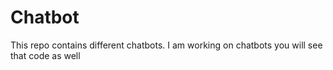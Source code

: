 # Chatbot
This repo contains different chatbots. I am working on chatbots you will see that code as well
